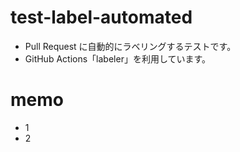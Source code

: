 # test-label-automated

* Pull Request に自動的にラベリングするテストです。
* GitHub Actions「labeler」を利用しています。

# memo
* 1
* 2
